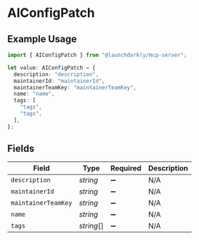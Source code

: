 # AIConfigPatch

## Example Usage

```typescript
import { AIConfigPatch } from "@launchdarkly/mcp-server";

let value: AIConfigPatch = {
  description: "description",
  maintainerId: "maintainerId",
  maintainerTeamKey: "maintainerTeamKey",
  name: "name",
  tags: [
    "tags",
    "tags",
  ],
};
```

## Fields

| Field               | Type                | Required            | Description         |
| ------------------- | ------------------- | ------------------- | ------------------- |
| `description`       | *string*            | :heavy_minus_sign:  | N/A                 |
| `maintainerId`      | *string*            | :heavy_minus_sign:  | N/A                 |
| `maintainerTeamKey` | *string*            | :heavy_minus_sign:  | N/A                 |
| `name`              | *string*            | :heavy_minus_sign:  | N/A                 |
| `tags`              | *string*[]          | :heavy_minus_sign:  | N/A                 |